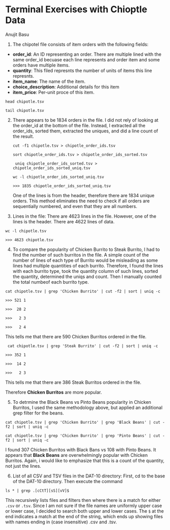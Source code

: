 # Terminal Exercises with Chioptle Data
Anujit Basu

1. The chipotel file consists of item orders with the following fields:
  * **order_id**: An ID representing an order. There are multiple lined with the same order_id becuase each line represents and order item and some orders have multiple items.
  * **quantity**: This filed represnts the number of units of items this line represnts.
  * **item_name**: The name of the item.
  * **choice_description**: Additional details for this item
  * **item_price**: Per-unit proce of this item.

  ```head chipotle.tsv```
  
  ```tail chipotle.tsv```
  
2. There appears to be 1834 orders in the file. I did not rely of looking at the order_id at the bottom of the file. Instead, I extracted all the order_ids, sorted them, extracted the uniques, and did a line count of the result.

    ```cut -f1 chipotle.tsv > chipotle_order_ids.tsv```
    
    ```sort chipotle_order_ids.tsv > chipotle_order_ids_sorted.tsv```
    
    ``` uniq chipotle_order_ids_sorted.tsv > chipotle_order_ids_sorted_uniq.tsv```
    
    ```wc -l chipotle_order_ids_sorted_uniq.tsv```
    
    ```>>> 1835 chipotle_order_ids_sorted_uniq.tsv```
    
    One of the lines is from the header, therefore there are 1834 unique orders. This method eliminates the need to check if all orders are sequentially numbered, and even that they are all numbers.

3. Lines in the file: There are 4623 lines in the file. However, one of the lines is the header. There are 4622 lines of data.

 ```wc -l chipotle.tsv```

 ```>>> 4623 chipotle.tsv```

4. To compare the popularity of Chicken Burrito to Steak Burrito, I had to find the number of such burritos in the file. A simple count of the number of lines of each type of Burrito would be misleading as some lines had multiple quantities of each burrito. Therefore, I found the lines with each burrito type, took the quantity column of such lines, sorted the quantity, determined the uniqs and count. Then I manually counted the total numbeof each burrito type.

 ```cat chipotle.tsv | grep 'Chicken Burrito' | cut -f2 | sort | uniq -c```
 
  ```>>> 521 1```
  
  ```>>>  28 2```
  
  ```>>>   2 3```
  
  ```>>>   2 4```

This tells me that there are 590 Chicken Burritos ordered in the file.

 ``` cat chipotle.tsv | grep 'Steak Burrito' | cut -f2 | sort | uniq -c```
 
  ```>>> 352 1```
  
  ```>>>  14 2```
  
  ```>>>   2 3```

 This tells me that there are 386 Steak Burritos ordered in the file.

 Therefore **Chicken Burritos** are more popular.

5. To detrmine the Black Beans vs Pinto Beans popularity in Chicken Burritos, I used the same methodology above, but applied an additional grep filter for the beans.

 ```cat chipotle.tsv | grep 'Chicken Burrito' | grep 'Black Beans' | cut -f2 | sort | uniq -c```
 
 ```cat chipotle.tsv | grep 'Chicken Burrito' | grep 'Pinto Beans' | cut -f2 | sort | uniq -c```

 I found 307 Chicken Burritos with Black Bans vs 108 with Pinto Beans. It appears that **Black Beans** are overwhelmingly popular with Chicken Burritos. Again, i would like to emphasize that this is a count of the quantity, not just the lines.

6. List of all CSV and TSV files in the DAT-10 directory: First, cd to the base of the DAT-10 directory. Then execute the command

 ```ls * | grep .[cCtT][sS][vV]$```

This recursively lists files and filters then where there is a match for either ```.csv``` or ```.tsv```. Since I am not sure if the file names are uniformly upper case or lower case, I decided to search both upper and lower cases. The ```$``` at the end indicates a match at the end of the string, which ends up showing files with names ending in (case insensitive) .csv and .tsv. 

